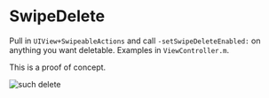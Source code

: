 # SwipeDelete
Pull in `UIView+SwipeableActions` and call `-setSwipeDeleteEnabled:` on anything you want deletable. Examples in `ViewController.m`.

This is a proof of concept.

![such delete](https://www.dropbox.com/s/l3wzy4ct59eqhum/swipe.gif?dl=0)
